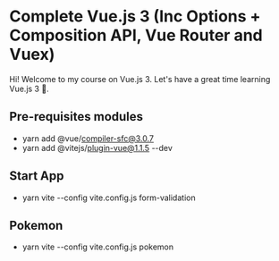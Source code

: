 # Complete Vue.js 3 (Inc Options + Composition API, Vue Router and Vuex)

Hi! Welcome to my course on Vue.js 3. Let's have a great time learning Vue.js 3 🎉.

## Pre-requisites modules
- yarn add @vue/compiler-sfc@3.0.7
- yarn add @vitejs/plugin-vue@1.1.5 --dev

## Start App
- yarn vite --config vite.config.js form-validation

## Pokemon
- yarn vite --config vite.config.js pokemon